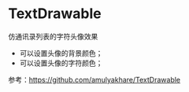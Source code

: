 # TextDrawable
仿通讯录列表的字符头像效果

- 可以设置头像的背景颜色；
- 可以设置头像的字符颜色；

参考：https://github.com/amulyakhare/TextDrawable
